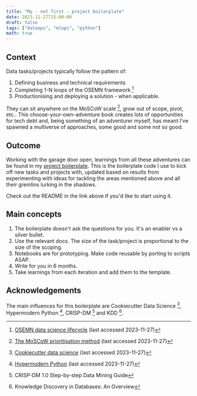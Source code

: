 ```yaml
---
title: "My - not first - project boilerplate"
date: 2023-11-27T15:00:00
draft: false
tags: ["dataops", "mlops", "python"]
math: true
---
```


## Context

Data tasks/projects typically follow the pattern of:

1. Defining business and technical requirements
2. Completing 1-N loops of the OSEMN framework [^1]
3. Productionising and deploying a solution - when applicable.

They can sit anywhere on the MoSCoW scale [^2], grow out of scope, pivot, etc.. This choose-your-own-adventure book creates lots of opportunities for tech debt and, being something of an adventurer myself, has meant I've spawned a multiverse of approaches, some good and some not so good.

## Outcome  

Working with the garage door open, learnings from all these adventures can be found in my [project boilerplate](https://github.com/mwtmurphy/project-boilerplate). This is the boilerplate code I use to kick off new tasks and projects with, updated based on results from experimenting with ideas for tackling the areas mentioned above and all their gremlins lurking in the shadows.

Check out the README in the link above if you'd like to start using it.

## Main concepts

1. The boilerplate doesn't ask the questions for you. It's an enabler vs a silver bullet.
2. Use the relevant docs. The size of the task/project is proportional to the size of the scoping.
3. Notebooks are for prototyping. Make code reusable by porting to scripts ASAP.
4. Write for you in 6 months.
5. Take learnings from each iteration and add them to the template.

## Acknowledgements

The main influences for this boilerplate are Cookiecutter Data Science [^3], Hypermodern Python [^4], CRISP-DM [^5] and KDD [^6]. 


[^1]: [OSEMN data science lifecycle](https://www.datascience-pm.com/osemn/) (last accessed 2023-11-27)
[^2]: [The MoSCoW prioritisation method](https://monday.com/blog/project-management/moscow-prioritization-method) (last accessed 2023-11-27)
[^3]: [Cookiecutter data science](https://drivendata.github.io/cookiecutter-data-science/) (last accessed 2023-11-27)
[^4]: [Hypermodern Python](https://cjolowicz.github.io/posts/hypermodern-python-01-setup/) (last accessed 2023-11-27)
[^5]: CRISP-DM 1.0 Step-by-step Data Mining Guide
[^6]: Knowledge Discovery in Databases: An Overview